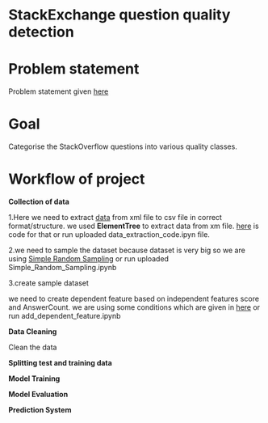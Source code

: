 # StackExchange question quality detection

# Problem statement
Problem statement given [here](https://github.com/Shubh4545/StackExchange-question-quality-detection/blob/70bdf96e0396bd24794deb46ff8337d70dfdb765/StackExchange%20question%20quality%20detection.pdf)

# Goal
Categorise the StackOverflow questions into various quality classes.

# Workflow of project
**Collection of data** 

1.Here we need to extract [data](https://drive.google.com/drive/folders/15xd3v1mSaeGILRnpUUa2V-r2AbGp26kH) from xml file to csv file in correct format/structure. we used **ElementTree** to extract data from xm file. [here](https://github.com/Shubh4545/StackExchange-question-quality-detection/blob/847ee6b192ed7aae9ce7fc65141e624eb2f6bd6e/dataset_extraction_code.ipynb) is code for that or run uploaded  data_extraction_code.ipyn file.

2.we need to sample the dataset because dataset is very big so we are using [Simple Random Sampling](https://github.com/Shubh4545/StackExchange-question-quality-detection/blob/810a270ad07862bcecc6ba98545006ed4c3c3893/Simple_Random_Sampling.ipynb) or run uploaded Simple_Random_Sampling.ipynb

3.create sample dataset 

we need to create dependent feature based on independent features score and AnswerCount. we are using some conditions which are given in [here](https://github.com/Shubh4545/StackExchange-question-quality-detection/blob/bc0173ad10f6be6d2690789875bee4f61f8b82fb/add_dependent_feature.ipynb) or run add_dependent_feature.ipynb

**Data Cleaning**

Clean the data 

**Splitting test and training data**

**Model Training**

**Model Evaluation**

**Prediction System**


